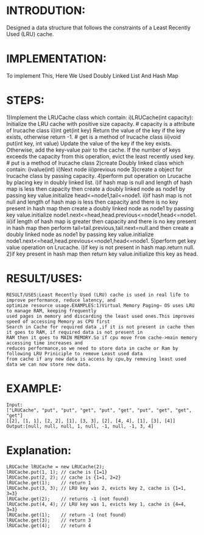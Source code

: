 # **INTRODUTION**:

Designed a data structure that follows the constraints of a Least Recently Used (LRU) cache.

# **IMPLEMENTATION**:

 To implement This, Here We Used Doubly Linked List And Hash Map
 
 # **STEPS**:
 
  1)Implement the LRUCache class which contain:
     i)LRUCache(int capacity): Initialize the LRU cache with positive size capacity. # capacity is a attribute of lrucache class
     ii)int get(int key) Return the value of the key if the key exists, otherwise return -1. # get is a method of lrucache class
     iii)void put(int key, int value) Update the value of the key if the key exists. Otherwise, add the key-value pair to the cache. If the number of keys exceeds 
   the capacity from this operation, evict the least recently used key.  # put is a method of lrucache class
  2)create Doubly linked class which contain:
     i)value(int)
     ii)Next node
     iii)previous node
  3)create a object for lrucache class by passing capacity.
  4)perform put operation on Lrucache by placing key in doubly linked list.
    i)if hash map is null and  length of hash map is less then capacity then create a doubly linked node as node1 by passing key value.initialize 
    head<=node1,tail<=node1.
    ii)if hash map is not null and length of hash map is less then capacity and  there is no key present in hash map then create a doubly linked node as node1 by 
    passing key value.initialize node1.next<=head,head.previous<=node1,head<=node1.
    iii)if length of hash map is greater then capacity and  there is no key present in hash map then perform tail=tail.previous,tail.next=null.and then create a 
    doubly linked node as node1 by passing key value.initialize node1.next<=head,head.previous<=node1,head<=node1.
  5)perform get key value operation on Lrucache.
     i)if key is not present in hash map.return null.
     2)if key present in hash map then return key value.initialize this key as head.
     
  # **RESULT/USES**:
  
    RESULT/USES:Least Recently Used (LRU) cache is used in real life to improve performance, reduce latency, and
    optimize resource usage.EXAMPLES:1)Virtual Memory Paging– OS uses LRU to manage RAM, keeping frequently
    used pages in memory and discarding the least used ones.This improves speed of accessing Memory as CPU first
    Search in Cache for required data ,if it is not present in cache then it goes to RAM, if required data is not present in
    RAM then it goes to MAIN MEMORY.So if cpu move from cache->main memory accessing time increases and
    reduces performance,so we need to store data in cache or Ram by following LRU Priniciple to remove Least used data
    from cache if any new data is access by cpu,by removing least used data we can now store new data.
    
  # **EXAMPLE**:
  
    Input:
    ["LRUCache", "put", "put", "get", "put", "get", "put", "get", "get", "get"]
    [[2], [1, 1], [2, 2], [1], [3, 3], [2], [4, 4], [1], [3], [4]]
    Output:[null, null, null, 1, null, -1, null, -1, 3, 4]
    
  # **Explanation**:
    LRUCache lRUCache = new LRUCache(2);
    lRUCache.put(1, 1); // cache is {1=1}
    lRUCache.put(2, 2); // cache is {1=1, 2=2}
    lRUCache.get(1);    // return 1
    lRUCache.put(3, 3); // LRU key was 2, evicts key 2, cache is {1=1, 3=3}
    lRUCache.get(2);    // returns -1 (not found)
    lRUCache.put(4, 4); // LRU key was 1, evicts key 1, cache is {4=4, 3=3}
    lRUCache.get(1);    // return -1 (not found)
    lRUCache.get(3);    // return 3
    lRUCache.get(4);    // return 4

